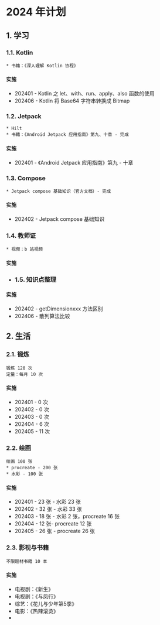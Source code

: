 # 2024 年计划

## 1. 学习

### 1.1. Kotlin

```
* 书籍：《深入理解 Kotlin 协程》
```

#### 实施

* 202401 - Kotlin 之 let、with、run、apply、also 函数的使用
* 202406 - Kotlin 将 Base64 字符串转换成 Bitmap

### 1.2. Jetpack

```
* Hilt
* 书籍：《Android Jetpack 应用指南》第九、十章 - 完成
```

#### 实施

* 202401 - 《Android Jetpack 应用指南》第九 - 十章

### 1.3. Compose

```
* Jetpack compose 基础知识（官方文档）- 完成
```

#### 实施

* 202402 - Jetpack compose 基础知识

### 1.4. 教师证

```
* 视频：b 站视频
```

#### 实施

* ### 1.5. 知识点整理

#### 实施

* 202402 - getDimensionxxx 方法区别
* 202406 - 散列算法比较

## 2. 生活

### 2.1. 锻炼

```
锻炼 120 次
定量：每月 10 次
```

#### 实施

* 202401 - 0 次
* 202402 - 0 次
* 202403 - 0 次
* 202404 - 6 次
* 202405 - 11 次

### 2.2. 绘画

```
绘画 100 张
* procreate - 200 张
* 水彩 - 100 张
```

#### 实施

* 202401 - 23 张 - 水彩 23 张
* 202402 - 32 张 - 水彩 33 张
* 202403 - 18 张 - 水彩 2 张，procreate 16 张
* 202404 - 12 张- procreate 12 张
* 202405 - 26 张 - procreate 26 张

### 2.3. 影视与书籍

```
不限题材书籍 10 本
```

#### 实施

* 电视剧：《新生》
* 电视剧：《与凤行》
* 综艺：《花儿与少年第5季》
* 电影：《热辣滚烫》
* 
